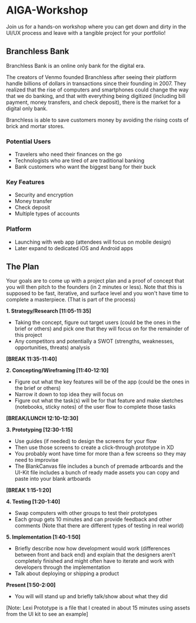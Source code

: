 # AIGA-Workshop
Join us for a hands-on workshop where you can get down and dirty in the UI/UX process and leave with a tangible project for your portfolio!

## Branchless Bank
Branchless Bank is an online only bank for the digital era.

The creators of Venmo founded Branchless after seeing their platform handle billions of dollars in transactions since their founding in 2007. They realized that the rise of computers and smartphones could change the way that we do banking, and that with everything being digitized (including bill payment, money transfers, and check deposit), there is the market for a digital only bank.

Branchless is able to save customers money by avoiding the rising costs of brick and mortar stores.

### Potential Users
- Travelers who need their finances on the go
- Technologists who are tired of are traditional banking
- Bank customers who want the biggest bang for their buck

### Key Features
- Security and encryption
- Money transfer
- Check deposit
- Multiple types of accounts

### Platform
- Launching with web app (attendees will focus on mobile design)
- Later expand to dedicated iOS and Android apps

## The Plan
Your goals are to come up with a project plan and a proof of concept that you will then pitch to the founders (in 2 minutes or less). Note that this is supposed to be fast, iterative, and surface level and you won't have time to complete a masterpiece.
(That is part of the process)

**1. Strategy/Research [11:05-11:35]**
- Taking the concept, figure out target users (could be the ones in the brief or others) and pick one that they will focus on for the remainder of this project
- Any competitors and potentially a SWOT (strengths, weaknesses, opportunities, threats) analysis

**[BREAK 11:35-11:40]**

**2. Concepting/Wireframing  [11:40-12:10]**
- Figure out what the key features will be of the app (could be the ones in the brief or others)
- Narrow it down to top idea they will focus on
- Figure out what the task(s) will be for that feature and make sketches (notebooks, sticky notes) of the user flow to complete those tasks

**[BREAK/LUNCH 12:10-12:30]**

**3. Prototyping [12:30-1:15]**
- Use guides (if needed) to design the screens for your flow
- Then use those screens to create a click-through prototype in XD
- You probably wont have time for more than a few screens so they may need to improvise
- The BlankCanvas file includes a bunch of premade artboards and the UI-Kit file includes a bunch of ready made assets you can copy and paste into your blank artboards

**[BREAK 1:15-1:20]**

**4. Testing [1:20-1:40]**
- Swap computers with other groups to test their prototypes
- Each group gets 10 minutes and can provide feedback and other comments
(Note that there are different types of testing in real world)

**5. Implementation [1:40-1:50]**
- Briefly describe now how development would work (differences between front and back end) and explain that the designers aren’t completely finished and might often have to iterate and work with developers through the implementation
- Talk about deploying or shipping a product

**Present [1:50-2:00]**
- You will will stand up and briefly talk/show about what they did


[Note: Lexi Prototype is a file that I created in about 15 minutes using assets from the UI kit to see an example]
